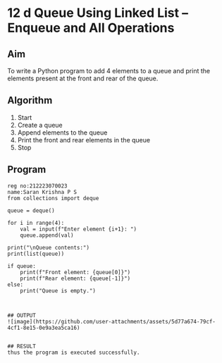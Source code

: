 # 12 d Queue Using Linked List – Enqueue and All Operations

## Aim

To write a Python program to add 4 elements to a queue and print the elements present at the front and rear of the queue.

## Algorithm

1. Start  
2. Create a queue  
3. Append elements to the queue  
4. Print the front and rear elements in the queue  
5. Stop

## Program

```
reg no:212223070023
name:Saran Krishna P S
from collections import deque

queue = deque()

for i in range(4):
    val = input(f"Enter element {i+1}: ")
    queue.append(val)

print("\nQueue contents:")
print(list(queue))

if queue:
    print(f"Front element: {queue[0]}")
    print(f"Rear element: {queue[-1]}")
else:
    print("Queue is empty.")



## OUTPUT
![image](https://github.com/user-attachments/assets/5d77a674-79cf-4cf1-8e15-0e9a3ea5ca16)


## RESULT
thus the program is executed successfully.
